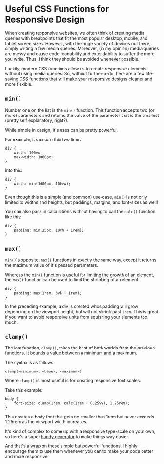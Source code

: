 # Useful CSS Functions for Responsive Design

When creating responsive websites, we often think of creating
media queries with breakpoints that fit the most popular 
desktop, mobile, and tablet screen sizes. However, with the
huge variety of devices out there, simply writing a few media
queries. Moreover, (in my opinion) media queries are messy and
cause code readability and extendability to suffer the more
you write. Thus, I think they should be avoided whenever
possible.

Luckily, modern CSS functions allow us to create responsive
elements without using media queries. So, without further-a-do,
here are a few life-saving CSS functions that will make your
responsive designs cleaner and more flexible.


## `min()`

Number one on the list is the `min()` function. This function
accepts two (or more) parameters and returns the value of the
parameter that is the smallest (pretty self explanatory,
right?).

While simple in design, it's uses can be pretty powerful.

For example, it can turn this two liner:

```
div {
    width: 100vw;
    max-width: 1000px;
}
```

into this:

```
div {
    width: min(1000px, 100vw);
}
```

Even though this is a simple (and common) use-case, `min()` is
not only limited to widths and heights, but paddings, margins,
and font-sizes as well!

You can also pass in calculations without having to call the
`calc()` function like this:

```
div {
    padding: min(25px, 10vh + 1rem);
}
```

## `max()`

`min()`'s opposite, `max()` functions in exactly the same way,
except it returns the maximum value of it's passed parameters.

Whereas the `min()` function is useful for limiting the growth
of an element, the `max()` function can be used to limit the
shrinking of an element.

```
div {
    padding: max(1rem, 3vh + 1rem);
}
```

In the preceding example, a div is created whos padding will
grow depending on the viewport height, but will not shrink
past `1rem`. This is great if you want to avoid responsive
units from squishing your elements too much.

## `clamp()`

The last function, `clamp()`, takes the best of both worlds
from the previous functions. It bounds a value between a
minimum and a maximum. 

The syntax is as follows:

```
clamp(<minimum>, <base>, <maximum>)
```

Where `clamp()` is most useful is for creating responsive font
scales.

Take this example:

```
body {
    font-size: clamp(1rem, calc(1rem + 0.25vw), 1.25rem);
}
```

This creates a body font that gets no smaller than 1rem but
never exceeds 1.25rem as the viewport width increases.

It's kind of complex to come up with a responsive type-scale
on your own, so here's a super [handy generator](https://utopia.fyi/type/calculator/)
to make things way easier.

And that's a wrap on these simple but powerful functions.
I highly encourage them to use them whenever you can to
make your code better and more responsive.